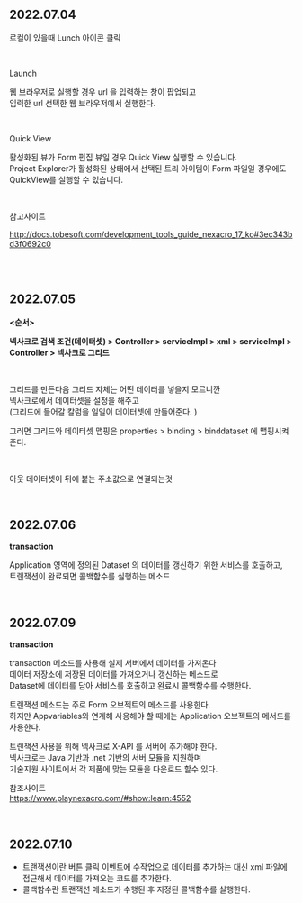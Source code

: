 
## 2022.07.04
로컬이 있을때 Lunch 아이콘 클릭

<br>

Launch 

웹 브라우저로 실행할 경우 url 을 입력하는 창이 팝업되고  
입력한 url 선택한 웹 브라우저에서 실행한다.

<br>

Quick View 

활성화된 뷰가 Form 편집 뷰일 경우 Quick View 실행할 수 있습니다.   
Project Explorer가 활성화된 상태에서 선택된 트리 아이템이 Form 파일일 경우에도  
QuickView를 실행할 수 있습니다.  

<br>


참고사이트  

http://docs.tobesoft.com/development_tools_guide_nexacro_17_ko#3ec343bd3f0692c0


<br><br>

## 2022.07.05

**<순서>**

**넥사크로 검색 조건(데이터셋) > Controller > serviceImpl > xml > serviceImpl > Controller > 넥사크로 그리드**

<br>

그리드를 만든다음 그리드 자체는 어떤 데이터를 넣을지 모르니깐  
넥사크로에서 데이터셋을 설정을 해주고  
(그리드에 들어갈 칼럼을 일일이 데이터셋에 만들어준다. )

그러면 그리드와 데이터셋 맵핑은 properties > binding  > binddataset 에 맵핑시켜준다.

<br>

아웃 데이터셋이 뒤에 붙는 주소값으로 연결되는것

<br>

## 2022.07.06 

**transaction** 

Application 영역에 정의된 Dataset 의 데이터를 갱신하기 위한 서비스를 호출하고,   
트랜잭션이 완료되면 콜백함수를 실행하는 메소드

<br>


## 2022.07.09


**transaction** 

transaction 메소드를 사용해 실제 서버에서 데이터를 가져온다  
데이터 저장소에 저장된 데이터를 가져오거나 갱신하는 메소드로  
Dataset에 데이터를 담아 서비스를 호출하고 완료시 콜백함수를 수행한다.

트랜잭션 메소드는 주로 Form 오브젝트의 메소드를 사용한다.  
하지만 Appvariables와 연계해 사용해야 할 때에는 Application 오브젝트의 메서드를 사용한다.  

트랜잭션 사용을 위해 넥사크로 X-API 를 서버에 추가해야 한다.  
넥사크로는 Java 기반과 .net 기반의 서버 모듈을 지원하며  
기술지원 사이트에서 각 제품에 맞는 모듈을 다운로드 할수 있다.  


참조사이트  
https://www.playnexacro.com/#show:learn:4552

<br>


## 2022.07.10


- 트랜잭션이란 버튼 클릭 이벤트에 수작업으로 데이터를 추가하는 대신 xml 파일에 접근해서 데이터를 가져오는 코드를 추가한다.
- 콜백함수란 트랜잭션 메소드가 수행된 후 지정된 콜백함수를 실행한다.


